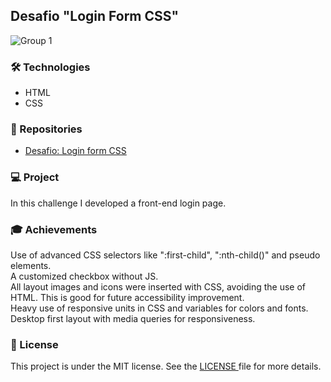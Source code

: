<h2>Desafio "Login Form CSS"</h2>

![Group 1](https://user-images.githubusercontent.com/73071973/152804195-f0c75610-9659-4dac-bcb8-8c42a50d3e92.jpg)

<h3>🛠 Technologies</h3>
<ul>
  <li>HTML</li>
  <li>CSS</li>
</ul> 

<h3>🎨 Repositories</h3>
<ul>
  <li><a href="https://efficient-sloth-d85.notion.site/Desafio-Login-Form-CSS-a10caea5a183494e97eb9ce4f33536b3">Desafio: Login form CSS</a></li>
</ul> 

<h3>💻 Project</h3>
<p>In this challenge I developed a front-end login page.

<h3>🎓 Achievements</h3>
<p>Use of advanced CSS selectors like ":first-child", ":nth-child()" and pseudo elements.<br>
A customized checkbox without JS.<br>
All layout images and icons were inserted with CSS, avoiding the use of HTML. This is good for future accessibility improvement.<br>
Heavy use of responsive units in CSS and variables for colors and fonts.<br>
Desktop first layout with media queries for responsiveness.</p>

<h3>📝 License</h3>
<p>This project is under the MIT license. See the <a href="https://github.com/lucasmdpereira/nlwtogether2020_origin/blob/main/LICENSE.md"> LICENSE </a> file for more details.<p>
